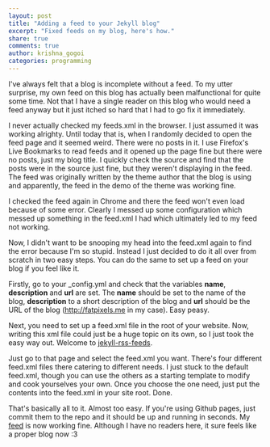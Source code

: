 ```yaml
---
layout: post
title: "Adding a feed to your Jekyll blog"
excerpt: "Fixed feeds on my blog, here's how."
share: true
comments: true
author: krishna_gogoi
categories: programming
---
```



I've always felt that a blog is incomplete without a feed. To my utter surprise,
my own feed on this blog has actually been malfunctional for quite some
time. Not that I have a single reader on this blog who would need a feed anyway
but it just itched so hard that I had to go fix it immediately.

I never actually checked my feeds.xml in the browser. I just assumed it was
working alrighty. Until today that is, when I randomly decided to open the feed
page and it seemed weird. There were no posts in it. I use Firefox's Live
Bookmarks to read feeds and it opened up the page fine but there were no posts,
just my blog title. I quickly check the source and find that the posts were in
the source just fine, but they weren't displaying in the feed. The feed was
originally written by the theme author that the blog is using and apparently,
the feed in the demo of the theme was working fine.

I checked the feed again in Chrome and there the feed won't even load because of
some error. Clearly I messed up some configuration which messed up something in
the feed.xml I had which ultimately led to my feed not working.

Now, I didn't want to be snooping my head into the feed.xml again to find the
error because I'm so stupid. Instead I just decided to do it all over from
scratch in two easy steps. You can do the same to set up a feed on your blog if
you feel like it.

Firstly, go to your _config.yml and check that the variables **name**,
**description** and **url** are set. The **name** should be set to the name of
the blog, **description** to a short description of the blog and **url** should
be the URL of the blog (http://fatpixels.me in my case). Easy peasy.

Next, you need to set up a feed.xml file in the root of your website. Now,
writing this xml file could just be a huge topic on its own, so I just took the
easy way out. Welcome to
[jekyll-rss-feeds](https://github.com/snaptortoise/jekyll-rss-feeds).

Just go to that page and select the feed.xml you want. There's four different
feed.xml files there catering to different needs. I just stuck to the default
feed.xml, though you can use the others as a starting template to modify and
cook yourselves your own. Once you choose the one need, just put the contents
into the feed.xml in your site root. Done.

That's basically all to it. Almost too easy. If you're using Github pages, just
commit them to the repo and it should be up and running in seconds. My
[feed](http://fatpixels.me/feed.xml) is now working fine. Although I have no
readers here, it sure feels like a proper blog now :3

